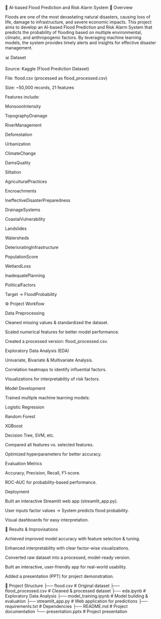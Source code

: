 🌊 AI-based Flood Prediction and Risk Alarm System
📌 Overview

Floods are one of the most devastating natural disasters, causing loss of life, damage to infrastructure, and severe economic impacts. This project aims to develop an AI-based Flood Prediction and Risk Alarm System that predicts the probability of flooding based on multiple environmental, climatic, and anthropogenic factors. By leveraging machine learning models, the system provides timely alerts and insights for effective disaster management.

📊 Dataset

Source: Kaggle (Flood Prediction Dataset)

File: flood.csv (processed as flood_processed.csv)

Size: ~50,000 records, 21 features

Features include:

MonsoonIntensity

TopographyDrainage

RiverManagement

Deforestation

Urbanization

ClimateChange

DamsQuality

Siltation

AgriculturalPractices

Encroachments

IneffectiveDisasterPreparedness

DrainageSystems

CoastalVulnerability

Landslides

Watersheds

DeterioratingInfrastructure

PopulationScore

WetlandLoss

InadequatePlanning

PoliticalFactors

Target → FloodProbability

⚙️ Project Workflow

Data Preprocessing

Cleaned missing values & standardized the dataset.

Scaled numerical features for better model performance.

Created a processed version: flood_processed.csv.

Exploratory Data Analysis (EDA)

Univariate, Bivariate & Multivariate Analysis.

Correlation heatmaps to identify influential factors.

Visualizations for interpretability of risk factors.

Model Development

Trained multiple machine learning models:

Logistic Regression

Random Forest

XGBoost

Decision Tree, SVM, etc.

Compared all features vs. selected features.

Optimized hyperparameters for better accuracy.

Evaluation Metrics

Accuracy, Precision, Recall, F1-score.

ROC-AUC for probability-based performance.

Deployment

Built an interactive Streamlit web app (streamlit_app.py).

User inputs factor values → System predicts flood probability.

Visual dashboards for easy interpretation.

🚀 Results & Improvisations

Achieved improved model accuracy with feature selection & tuning.

Enhanced interpretability with clear factor-wise visualizations.

Converted raw dataset into a processed, model-ready version.

Built an interactive, user-friendly app for real-world usability.

Added a presentation (PPT) for project demonstration.

📂 Project Structure
├── flood.csv                # Original dataset
├── flood_processed.csv      # Cleaned & processed dataset
├── eda.ipynb                # Exploratory Data Analysis
├── model_training.ipynb     # Model building & evaluation
├── streamlit_app.py         # Web application for predictions
├── requirements.txt         # Dependencies
├── README.md                # Project documentation
└── presentation.pptx        # Project presentation
